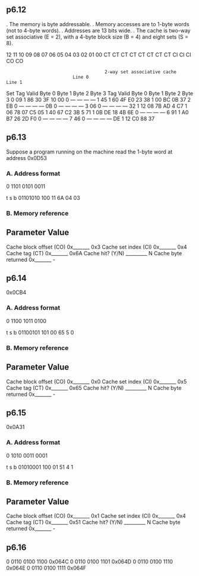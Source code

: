 ## p6.12
. The memory is byte addressable.
. Memory accesses are to 1-byte words (not to 4-byte words).
. Addresses are 13 bits wide.
. The cache is two-way set associative (E = 2), with a 4-byte block size (B = 4) and eight sets (S = 8).

12 11 10 09 08 07 06 05 04 03 02 01 00
CT CT CT CT CT CT CT CT CI CI CI CO CO

                                         2-way set associative cache
                             Line 0                                        Line 1
Set   Tag     Valid   Byte 0  Byte 1  Byte 2  Byte 3      Tag  Valid Byte 0 Byte 1 Byte 2 Byte 3
0      09        1       86      30      3F      10        00    0     —     —       —      —
1      45        1       60      4F      E0      23        38    1     00    BC      0B     37
2      EB        0       —        —      —        —        0B    0     —     —       —      —
3      06        0       —        —      —        —        32    1     12    08      7B     AD
4      C7        1       06      78      07      C5        05    1     40    67      C2     3B
5      71        1       0B      DE      18      4B        6E    0     —     —       —      —
6      91        1       A0      B7      26      2D        F0    0     —     —       —      —
7      46        0       —        —      —        —        DE    1     12    C0      88     37

## p6.13
Suppose a program running on the machine read the 1-byte word at address 0x0D53
### A. Address format
0 1101 0101 0011

t           s   b
01101010  100  11
6A        04   03

### B. Memory reference
Parameter                     Value
---------------------------------------
Cache block offset (CO)       0x_______       0x3
Cache set index (CI)          0x_______       0x4
Cache tag (CT)                0x_______       0x6A
Cache hit? (Y/N)              _________       N
Cache byte returned           0x_______       -


## p6.14
0x0CB4

### A. Address format
0 1100 1011 0100

t           s   b
01100101  101  00
65          5   0

### B. Memory reference
Parameter                     Value
---------------------------------------
Cache block offset (CO)       0x_______       0x0
Cache set index (CI)          0x_______       0x5
Cache tag (CT)                0x_______       0x65
Cache hit? (Y/N)              _________       N
Cache byte returned           0x_______       -


## p6.15
0x0A31

### A. Address format
0 1010 0011 0001

t           s   b
01010001  100  01
51          4   1

### B. Memory reference
Parameter                     Value
---------------------------------------
Cache block offset (CO)       0x_______       0x1
Cache set index (CI)          0x_______       0x4
Cache tag (CT)                0x_______       0x51
Cache hit? (Y/N)              _________       N
Cache byte returned           0x_______       -


## p6.16
0 0110 0100 1100  0x064C
0 0110 0100 1101  0x064D
0 0110 0100 1110  0x064E
0 0110 0100 1111  0x064F
